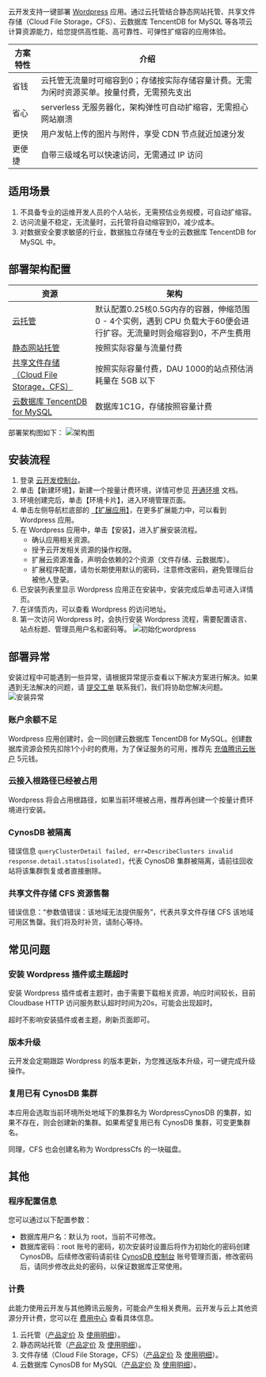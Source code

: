 云开发支持一键部署 [Wordpress](https://zh-cn.wordpress.com/) 应用。通过云托管结合静态网站托管、共享文件存储（Cloud File Storage，CFS）、云数据库 TencentDB for MySQL 等各项云计算资源能力，给您提供高性能、高可靠性、可弹性扩缩容的应用体验。

| 方案特性 | 介绍                                                                                         |
| -------- | -------------------------------------------------------------------------------------------- |
| 省钱     | 云托管无流量时可缩容到0；存储按实际存储容量计费。无需为闲时资源买单。按量付费，无需预先支出 |
| 省心     | serverless 无服务器化，架构弹性可自动扩缩容，无需担心网站崩溃                                |
| 更快     | 用户发帖上传的图片与附件，享受 CDN 节点就近加速分发                                          |
| 更便捷   | 自带三级域名可以快速访问，无需通过 IP 访问                                                   |

## 适用场景

1. 不具备专业的运维开发人员的个人站长，无需预估业务规模，可自动扩缩容。
2. 访问流量不稳定，无流量时，云托管将自动缩容到0，减少成本。
3. 对数据安全要求敏感的行业，数据独立存储在专业的云数据库 TencentDB for MySQL 中。

## 部署架构配置

| 资源                                                                                      | 架构                                                                                                                       |
| ----------------------------------------------------------------------------------------- | -------------------------------------------------------------------------------------------------------------------------- |
| [云托管](https://cloud.tencent.com/document/product/1243)                                 | 默认配置0.25核0.5G内存的容器，伸缩范围0 - 4个实例，遇到 CPU 负载大于60便会进行扩容。无流量时则会缩容到0，不产生费用 |
| [静态网站托管](https://cloud.tencent.com/document/product/1210)                           | 按照实际容量与流量付费   |
| [共享文件存储（Cloud File Storage，CFS）](https://cloud.tencent.com/document/product/582) | 按照实际容量付费，DAU 1000的站点预估消耗量在 5GB 以下                                                                     |
| [云数据库 TencentDB for MySQL](https://cloud.tencent.com/document/product/1003)             | 数据库1C1G，存储按照容量计费                                                                                              |

部署架构图如下：
![架构图](https://main.qcloudimg.com/raw/0ae79d2bd218045ab10a19cf7f204cc3.png)

## 安装流程

1. 登录 [云开发控制台](https://console.cloud.tencent.com/tcb/env/index)。
2. 单击【新建环境】，新建一个按量计费环境，详情可参见 [开通环境](https://cloud.tencent.com/document/product/876/41391) 文档。
3. 环境创建完后，单击【环境卡片】，进入环境管理页面。
4. 单击左侧导航栏底部的 [【扩展应用】](https://console.cloud.tencent.com/tcb/extensions/index)，在更多扩展能力中，可以看到 Wordpress 应用。
5. 在 Wordpress 应用中，单击【安装】，进入扩展安装流程。
	- 确认应用相关资源。
	- 授予云开发相关资源的操作权限。
	- 扩展云资源准备，声明会依赖的2个资源（文件存储、云数据库）。
	- 扩展程序配置，请勿长期使用默认的密码，注意修改密码，避免管理后台被他人登录。
6. 已安装列表里显示 Wordpress 应用正在安装中，安装完成后单击可进入详情页。
7. 在详情页内，可以查看 Wordpress 的访问地址。
8. 第一次访问 Wordpress 时，会执行安装 Wordpress 流程，需要配置语言、站点标题、管理员用户名和密码等。
![初始化wordpress](https://main.qcloudimg.com/raw/189c1a743a45f50090daf8d0b78b3168.png)

## 部署异常

安装过程中可能遇到一些异常，请根据异常提示查看以下解决方案进行解决。如果遇到无法解决的问题，请 [提交工单](https://console.cloud.tencent.com/workorder/category) 联系我们，我们将协助您解决问题。
![安装异常](https://main.qcloudimg.com/raw/1e8022496f7c221a6f84fa02ddd5859e.png)

### 账户余额不足

Wordpress 应用创建时，会一同创建云数据库 TencentDB for MySQL。创建数据库资源会预先扣除1个小时的费用，为了保证服务的可用，推荐先 [充值腾讯云账户](https://console.cloud.tencent.com/expense/recharge) 5元钱。

### 云接入根路径已经被占用

Wordpress 将会占用根路径，如果当前环境被占用，推荐再创建一个按量计费环境进行安装。

### CynosDB 被隔离

错误信息 `queryClusterDetail failed, err=DescribeClusters invalid response.detail.status[isolated]`，代表 CynosDB 集群被隔离，请前往回收站将该集群恢复或者直接删除。

### 共享文件存储 CFS 资源售罄

错误信息：“参数值错误：该地域无法提供服务”，代表共享文件存储 CFS 该地域可用区售罄。我们将及时补货，请耐心等待。

## 常见问题

### 安装 Wordpress 插件或主题超时

安装 Wordpress 插件或者主题时，由于需要下载相关资源，响应时间较长，目前 Cloudbase HTTP 访问服务默认超时时间为20s，可能会出现超时。

超时不影响安装插件或者主题，刷新页面即可。

### 版本升级

云开发会定期跟踪 Wordpress 的版本更新，为您推送版本升级，可一键完成升级操作。

### 复用已有 CynosDB 集群

本应用会选取当前环境所处地域下的集群名为 WordpressCynosDB 的集群，如果不存在，则会创建新的集群。如果希望复用已有 CynosDB 集群，可变更集群名。

同理，CFS 也会创建名称为 WordpressCfs 的一块磁盘。

## 其他

### 程序配置信息

您可以通过以下配置参数：

- 数据库用户名：默认为 root，当前不可修改。
- 数据库密码：root 账号的密码，初次安装时设置后将作为初始化的密码创建 CynosDB。后续修改密码请前往 [CynosDB 控制台](https://console.cloud.tencent.com/cynosdb) 账号管理页面，修改密码后，请同步修改此处的密码，以保证数据库正常使用。

### 计费

此能力使用云开发与其他腾讯云服务，可能会产生相关费用。云开发与云上其他资源分开计费，您可以在 [费用中心](https://console.cloud.tencent.com/expense/overview) 查看具体信息。

1. 云托管（[产品定价](https://cloud.tencent.com/document/product/1003/30493) 及 [使用明细](https://console.cloud.tencent.com/tcb)）。
2. 静态网站托管（[产品定价](https://cloud.tencent.com/document/product/876/39095) 及 [使用明细](https://console.cloud.tencent.com/tcb)）。
3. 文件存储（Cloud File Storage，CFS）（[产品定价](https://cloud.tencent.com/document/product/582/47378) 及 [使用明细](https://console.cloud.tencent.com/cfs/overview)）。
4. 云数据库 CynosDB for MySQL（[产品定价](https://cloud.tencent.com/document/product/1003/30493) 及 [使用明细](https://console.cloud.tencent.com/cynosdb)）。
